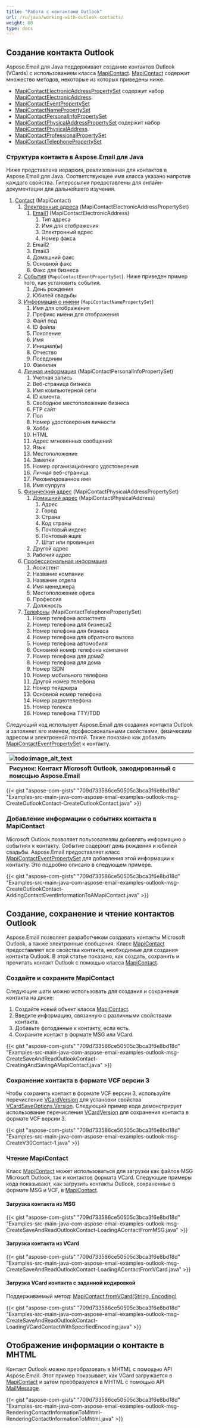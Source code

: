 ```yaml
---
title: "Работа с контактами Outlook"
url: /ru/java/working-with-outlook-contacts/
weight: 80
type: docs
---
```


## **Создание контакта Outlook**

Aspose.Email для Java поддерживает создание контактов Outlook (VCards) с использованием класса [MapiContact](https://reference.aspose.com/email/java/com.aspose.email/mapicontact/). [MapiContact](https://reference.aspose.com/email/java/com.aspose.email/mapicontact/) содержит множество методов, некоторые из которых приведены ниже.

- [MapiContactElectronicAddressPropertySet](https://reference.aspose.com/email/java/com.aspose.email/mapicontactelectronicaddresspropertyset/#MapiContactElectronicAddressPropertySet--) содержит набор [MapiContactElectronicAddress](https://reference.aspose.com/email/java/com.aspose.email/mapicontactelectronicaddress/).
- [MapiContactEventPropertySet](https://reference.aspose.com/email/java/com.aspose.email/mapicontacteventpropertyset/#MapiContactEventPropertySet--)
- [MapiContactNamePropertySet](https://reference.aspose.com/email/java/com.aspose.email/mapicontactnamepropertyset/#MapiContactNamePropertySet--)
- [MapiContactPersonalInfoPropertySet](https://reference.aspose.com/email/java/com.aspose.email/mapicontactpersonalinfopropertyset/#MapiContactPersonalInfoPropertySet--)
- [MapiContactPhysicalAddressPropertySet](https://reference.aspose.com/email/java/com.aspose.email/mapicontactphysicaladdresspropertyset/#MapiContactPhysicalAddressPropertySet--) содержит набор [MapiContactPhysicalAddress](https://reference.aspose.com/email/java/com.aspose.email/mapicontactphysicaladdress/#MapiContactPhysicalAddress--).
- [MapiContactProfessionalPropertySet](https://reference.aspose.com/email/java/com.aspose.email/mapicontactprofessionalpropertyset/#MapiContactProfessionalPropertySet--)
- [MapiContactTelephonePropertySet](https://reference.aspose.com/email/java/com.aspose.email/mapicontacttelephonepropertyset/#MapiContactTelephonePropertySet--)

### **Структура контакта в Aspose.Email для Java**

Ниже представлена иерархия, реализованная для контактов в Aspose.Email для Java. Соответствующее имя класса указано напротив каждого свойства. Гиперссылки предоставлены для онлайн-документации для дальнейшего изучения.

1. [Contact](https://reference.aspose.com/email/java/com.aspose.email/mapicontact/) (MapiContact)
   1. [Электронные адреса](https://reference.aspose.com/email/java/com.aspose.email/mapicontactelectronicaddresspropertyset/#MapiContactElectronicAddressPropertySet--) (MapiContactElectronicAddressPropertySet)
      1. [Email1](https://reference.aspose.com/email/java/com.aspose.email/mapicontactelectronicaddress/) (MapiContactElectronicAddress)
         1. Тип адреса
         1. Имя для отображения
         1. Электронный адрес
         1. Номер факса
      1. Email2
      1. Email3
      1. Домашний факс
      1. Основной факс
      1. Факс для бизнеса
   1. [События](https://reference.aspose.com/email/java/com.aspose.email/mapicontacteventpropertyset/#MapiContactEventPropertySet--) (`MapiContactEventPropertySet`). Ниже приведен пример того, как установить события.
      1. День рождения
      1. Юбилей свадьбы
   1. [Информация о имени](https://reference.aspose.com/email/java/com.aspose.email/mapicontactnamepropertyset/#MapiContactNamePropertySet--) (`MapiContactNamePropertySet`)
      1. Имя для отображения
      1. Префикс имени для отображения
      1. Файл под
      1. ID файла
      1. Поколение
      1. Имя
      1. Инициал(ы)
      1. Отчество
      1. Псевдоним
      1. Фамилия
   1. [Личная информация](https://reference.aspose.com/email/java/com.aspose.email/mapicontactpersonalinfopropertyset/#MapiContactPersonalInfoPropertySet--) (MapiContactPersonalInfoPropertySet)
      1. Учетная запись
      1. Веб-страница бизнеса
      1. Имя компьютерной сети
      1. ID клиента
      1. Свободное местоположение бизнеса
      1. FTP сайт
      1. Пол
      1. Номер удостоверения личности
      1. Хобби
      1. HTML
      1. Адрес мгновенных сообщений
      1. Язык
      1. Местоположение
      1. Заметки
      1. Номер организационного удостоверения
      1. Личная веб-страница
      1. Рекомендованное имя
      1. Имя супруга
   1. [Физический адрес](https://reference.aspose.com/email/java/com.aspose.email/mapicontactphysicaladdresspropertyset/#MapiContactPhysicalAddressPropertySet--) (MapiContactPhysicalAddressPropertySet)
      1. [Домашний адрес](https://reference.aspose.com/email/java/com.aspose.email/mapicontactphysicaladdress/#MapiContactPhysicalAddress--) (MapiContactPhysicalAddress)
         1. Адрес
         1. Город
         1. Страна
         1. Код страны
         1. Почтовый индекс
         1. Почтовый ящик
         1. Штат или провинция
      1. Другой адрес
      1. Рабочий адрес
   2. [Профессиональная информация](https://reference.aspose.com/email/java/com.aspose.email/mapicontactprofessionalpropertyset/#MapiContactProfessionalPropertySet--)
      1. Ассистент
      2. Название компании
      3. Название отдела
      4. Имя менеджера
      5. Местоположение офиса
      6. Профессия
      7. Должность
   3. [Телефоны](https://reference.aspose.com/email/java/com.aspose.email/mapicontacttelephonepropertyset/#MapiContactTelephonePropertySet--) (MapiContactTelephonePropertySet)
      1. Номер телефона ассистента
      2. Номер телефона для бизнеса2
      3. Номер телефона для бизнеса
      4. Номер телефона для обратного вызова
      5. Номер телефона автомобиля
      6. Основной номер телефона компании
      7. Номер телефона для дома2
      8. Номер телефона для дома
      9. Номер ISDN
      10. Номер мобильного телефона
      11. Другой номер телефона
      12. Номер пейджера
      13. Основной номер телефона
      14. Номер радиотелефона
      15. Номер телекса
      16. Номер телефона TTY/TDD

Следующий код использует Aspose.Email для создания контакта Outlook и заполняет его именем, профессиональными свойствами, физическим адресом и электронной почтой. Также показано как добавить [MapiContactEventPropertySet](https://reference.aspose.com/email/java/com.aspose.email/mapicontacteventpropertyset/#MapiContactEventPropertySet--) к контакту.

|![todo:image_alt_text](https://i.imgur.com/D4jXgXo.png)|
| :- |
|**Рисунок: Контакт Microsoft Outlook, закодированный с помощью Aspose.Email**|
{{< gist "aspose-com-gists" "709d733586ce50505c3bca3f6e8bd18d" "Examples-src-main-java-com-aspose-email-examples-outlook-msg-CreateOutlookContact-CreateOutlookContact.java" >}}

### **Добавление информации о событиях контакта в MapiContact**

Microsoft Outlook позволяет пользователям добавлять информацию о событиях к контакту. Событие содержит день рождения и юбилей свадьбы. Aspose.Email предоставляет класс [MapiContactEventPropertySet](https://reference.aspose.com/email/java/com.aspose.email/mapicontacteventpropertyset/) для добавления этой информации к контакту. Это подробно описано в следующем примере.

{{< gist "aspose-com-gists" "709d733586ce50505c3bca3f6e8bd18d" "Examples-src-main-java-com-aspose-email-examples-outlook-msg-CreateOutlookContact-AddingContactEventInformationToAMapiContact.java" >}}

## **Создание, сохранение и чтение контактов Outlook**

Aspose.Email позволяет разработчикам создавать контакты Microsoft Outlook, а также электронные сообщения. Класс [MapiContact](https://reference.aspose.com/email/java/com.aspose.email/mapicontact/) предоставляет все свойства контакта, необходимые для создания контакта Outlook. В этой статье показано, как создать, сохранить и прочитать контакт Outlook с помощью класса [MapiContact](https://reference.aspose.com/email/java/com.aspose.email/mapicontact/).

### **Создайте и сохраните MapiContact**

Следующие шаги можно использовать для создания и сохранения контакта на диске:

1. Создайте новый объект класса [MapiContact](https://reference.aspose.com/email/java/com.aspose.email/mapicontact/).
1. Введите информацию, связанную с различными свойствами контакта.
1. Добавьте фотоданные к контакту, если есть.
1. Сохраните контакт в формате MSG или VCard.

{{< gist "aspose-com-gists" "709d733586ce50505c3bca3f6e8bd18d" "Examples-src-main-java-com-aspose-email-examples-outlook-msg-CreateSaveAndReadOutlookContact-CreatingAndSavingAMapiContact.java" >}}

### **Сохранение контакта в формате VCF версии 3**

Чтобы сохранить контакт в формате VCF версии 3, используйте перечисление [VCardVersion](https://reference.aspose.com/email/java/com.aspose.email/vcardversion/) для установки свойства [VCardSaveOptions.Version](https://reference.aspose.com/email/java/com.aspose.email/vcardsaveoptions/#getVersion--). Следующий пример кода демонстрирует использование перечисления [VCardVersion](https://reference.aspose.com/email/java/com.aspose.email/vcardversion/) для сохранения контакта в формате VCF версии 3.

{{< gist "aspose-com-gists" "709d733586ce50505c3bca3f6e8bd18d" "Examples-src-main-java-com-aspose-email-examples-outlook-msg-CreateV30Contact-1.java" >}}

### **Чтение MapiContact**

Класс [MapiContact](https://reference.aspose.com/email/java/com.aspose.email/mapicontact/) может использоваться для загрузки как файлов MSG Microsoft Outlook, так и контактов формата VCard. Следующие примеры кода показывают, как загрузить контакты Outlook, сохраненные в формате MSG и VCF, в [MapiContact](https://reference.aspose.com/email/java/com.aspose.email/mapicontact/).

#### **Загрузка контакта из MSG**

{{< gist "aspose-com-gists" "709d733586ce50505c3bca3f6e8bd18d" "Examples-src-main-java-com-aspose-email-examples-outlook-msg-CreateSaveAndReadOutlookContact-LoadingAContactFromMSG.java" >}}

#### **Загрузка контакта из VCard**

{{< gist "aspose-com-gists" "709d733586ce50505c3bca3f6e8bd18d" "Examples-src-main-java-com-aspose-email-examples-outlook-msg-CreateSaveAndReadOutlookContact-LoadingAContactFromVCard.java" >}}

#### **Загрузка VCard контакта с заданной кодировкой**

Поддерживаемый метод: [MapiContact.fromVCard(String, Encoding)](https://reference.aspose.com/email/java/com.aspose.email/mapicontact/#fromVCard-java.lang.String-java.nio.charset.Charset-)

{{< gist "aspose-com-gists" "709d733586ce50505c3bca3f6e8bd18d" "Examples-src-main-java-com-aspose-email-examples-outlook-msg-CreateSaveAndReadOutlookContact-LoadingVCardContactWithSpecifiedEncoding.java" >}}

## **Отображение информации о контакте в MHTML**

Контакт Outlook можно преобразовать в MHTML с помощью API Aspose.Email. Этот пример показывает, как VCard загружается в [MapiContact](https://reference.aspose.com/email/java/com.aspose.email/mapicontact/) и затем преобразуется в MHTML с помощью API [MailMessage](https://reference.aspose.com/email/java/com.aspose.email/mailmessage/).

{{< gist "aspose-com-gists" "709d733586ce50505c3bca3f6e8bd18d" "Examples-src-main-java-com-aspose-email-examples-outlook-msg-RenderingContactInformationToMhtml-RenderingContactInformationToMhtml.java" >}}